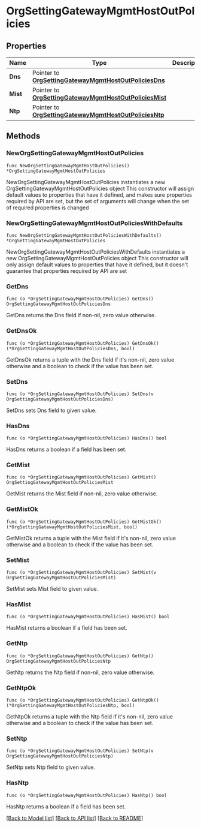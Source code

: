 # OrgSettingGatewayMgmtHostOutPolicies

## Properties

Name | Type | Description | Notes
------------ | ------------- | ------------- | -------------
**Dns** | Pointer to [**OrgSettingGatewayMgmtHostOutPoliciesDns**](OrgSettingGatewayMgmtHostOutPoliciesDns.md) |  | [optional] 
**Mist** | Pointer to [**OrgSettingGatewayMgmtHostOutPoliciesMist**](OrgSettingGatewayMgmtHostOutPoliciesMist.md) |  | [optional] 
**Ntp** | Pointer to [**OrgSettingGatewayMgmtHostOutPoliciesNtp**](OrgSettingGatewayMgmtHostOutPoliciesNtp.md) |  | [optional] 

## Methods

### NewOrgSettingGatewayMgmtHostOutPolicies

`func NewOrgSettingGatewayMgmtHostOutPolicies() *OrgSettingGatewayMgmtHostOutPolicies`

NewOrgSettingGatewayMgmtHostOutPolicies instantiates a new OrgSettingGatewayMgmtHostOutPolicies object
This constructor will assign default values to properties that have it defined,
and makes sure properties required by API are set, but the set of arguments
will change when the set of required properties is changed

### NewOrgSettingGatewayMgmtHostOutPoliciesWithDefaults

`func NewOrgSettingGatewayMgmtHostOutPoliciesWithDefaults() *OrgSettingGatewayMgmtHostOutPolicies`

NewOrgSettingGatewayMgmtHostOutPoliciesWithDefaults instantiates a new OrgSettingGatewayMgmtHostOutPolicies object
This constructor will only assign default values to properties that have it defined,
but it doesn't guarantee that properties required by API are set

### GetDns

`func (o *OrgSettingGatewayMgmtHostOutPolicies) GetDns() OrgSettingGatewayMgmtHostOutPoliciesDns`

GetDns returns the Dns field if non-nil, zero value otherwise.

### GetDnsOk

`func (o *OrgSettingGatewayMgmtHostOutPolicies) GetDnsOk() (*OrgSettingGatewayMgmtHostOutPoliciesDns, bool)`

GetDnsOk returns a tuple with the Dns field if it's non-nil, zero value otherwise
and a boolean to check if the value has been set.

### SetDns

`func (o *OrgSettingGatewayMgmtHostOutPolicies) SetDns(v OrgSettingGatewayMgmtHostOutPoliciesDns)`

SetDns sets Dns field to given value.

### HasDns

`func (o *OrgSettingGatewayMgmtHostOutPolicies) HasDns() bool`

HasDns returns a boolean if a field has been set.

### GetMist

`func (o *OrgSettingGatewayMgmtHostOutPolicies) GetMist() OrgSettingGatewayMgmtHostOutPoliciesMist`

GetMist returns the Mist field if non-nil, zero value otherwise.

### GetMistOk

`func (o *OrgSettingGatewayMgmtHostOutPolicies) GetMistOk() (*OrgSettingGatewayMgmtHostOutPoliciesMist, bool)`

GetMistOk returns a tuple with the Mist field if it's non-nil, zero value otherwise
and a boolean to check if the value has been set.

### SetMist

`func (o *OrgSettingGatewayMgmtHostOutPolicies) SetMist(v OrgSettingGatewayMgmtHostOutPoliciesMist)`

SetMist sets Mist field to given value.

### HasMist

`func (o *OrgSettingGatewayMgmtHostOutPolicies) HasMist() bool`

HasMist returns a boolean if a field has been set.

### GetNtp

`func (o *OrgSettingGatewayMgmtHostOutPolicies) GetNtp() OrgSettingGatewayMgmtHostOutPoliciesNtp`

GetNtp returns the Ntp field if non-nil, zero value otherwise.

### GetNtpOk

`func (o *OrgSettingGatewayMgmtHostOutPolicies) GetNtpOk() (*OrgSettingGatewayMgmtHostOutPoliciesNtp, bool)`

GetNtpOk returns a tuple with the Ntp field if it's non-nil, zero value otherwise
and a boolean to check if the value has been set.

### SetNtp

`func (o *OrgSettingGatewayMgmtHostOutPolicies) SetNtp(v OrgSettingGatewayMgmtHostOutPoliciesNtp)`

SetNtp sets Ntp field to given value.

### HasNtp

`func (o *OrgSettingGatewayMgmtHostOutPolicies) HasNtp() bool`

HasNtp returns a boolean if a field has been set.


[[Back to Model list]](../README.md#documentation-for-models) [[Back to API list]](../README.md#documentation-for-api-endpoints) [[Back to README]](../README.md)


